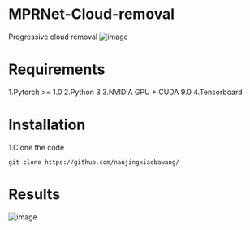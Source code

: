 # MPRNet-Cloud-removal
Progressive cloud removal
 ![image](https://github.com/zhangbaijin/MPRNet-Cloud-removal/blob/main/structure.PNG)
# Requirements
1.Pytorch >= 1.0
2.Python 3
3.NVIDIA GPU + CUDA 9.0
4.Tensorboard


# Installation

1.Clone the code


```
git clone https://github.com/nanjingxiaobawang/
```
# Results
 ![image](https://github.com/zhangbaijin/MPRNet-Cloud-removal/blob/main/148.png)
